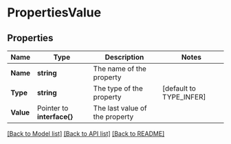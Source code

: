 # PropertiesValue

## Properties

Name | Type | Description | Notes
------------ | ------------- | ------------- | -------------
**Name** | **string** | The name of the property | 
**Type** | **string** | The type of the property | [default to TYPE_INFER]
**Value** | Pointer to **interface{}** | The last value of the property | 

[[Back to Model list]](../README.md#documentation-for-models) [[Back to API list]](../README.md#documentation-for-api-endpoints) [[Back to README]](../README.md)


